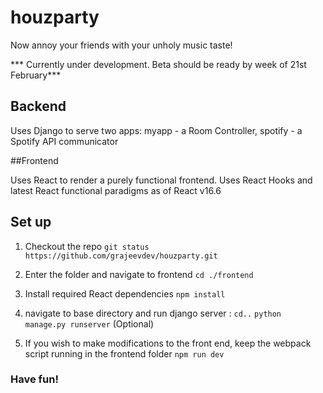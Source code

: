 # houzparty
Now annoy your friends with your unholy music taste!

*** Currently under development. Beta should be ready by week of 21st February***

## Backend

Uses Django to serve two apps: myapp - a Room Controller, spotify - a Spotify API communicator

##Frontend

Uses React to render a purely functional frontend. Uses React Hooks and latest React functional paradigms as of React v16.6

## Set up

1. Checkout the repo 
   `git status https://github.com/grajeevdev/houzparty.git`

2. Enter the folder and navigate to frontend
    `cd ./frontend`

3. Install required React dependencies
    `npm install`

4. navigate to base directory and run django server :
    `cd..`
    `python manage.py runserver`
(Optional)

5. If you wish to make modifications to the front end, keep the webpack script running in the frontend folder
    `npm run dev` 
    
    
### Have fun!

